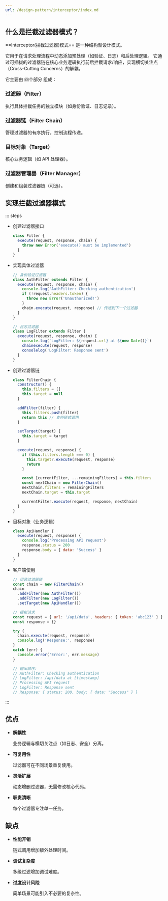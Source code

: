 ```yaml
---
url: /design-pattern/interceptor/index.md
---
```

## 什么是拦截过滤器模式？

\==Interceptor(拦截过滤器)模式== 是一种结构型设计模式。

它用于在请求处理流程中动态添加预处理（如验证、日志）和后处理逻辑。
它通过可插拔的过滤器链在核心业务逻辑执行前后拦截请求/响应，实现横切关注点（Cross-Cutting Concerns）的解耦。

它主要由 四个部分 组成：

### 过滤器（Filter）

执行具体拦截任务的独立模块（如身份验证、日志记录）。

### 过滤器链（Filter Chain）

管理过滤器的有序执行，控制流程传递。

### 目标对象（Target）

核心业务逻辑（如 API 处理器）。

### 过滤器管理器（Filter Manager）

创建和组装过滤器链（可选）。

## 实现拦截过滤器模式

::: steps

* 创建过滤器接口

  ```js
  class Filter {
    execute(request, response, chain) {
      throw new Error('execute() must be implemented')
    }
  }
  ```

* 实现具体过滤器

  ```js
  // 身份验证过滤器
  class AuthFilter extends Filter {
    execute(request, response, chain) {
      console.log('AuthFilter: Checking authentication')
      if (!request.headers.token) {
        throw new Error('Unauthorized!')
      }
      chain.execute(request, response) // 传递到下一个过滤器
    }
  }

  // 日志过滤器
  class LogFilter extends Filter {
    execute(request, response, chain) {
      console.log(`LogFilter: ${request.url} at ${new Date()}`)
      chainexecute(request, response)
      consolelog('LogFilter: Response sent')
    }
  }
  ```

* 创建过滤器链

  ```js
  class FilterChain {
    constructor() {
      this.filters = []
      this.target = null
    }

    addFilter(filter) {
      this.filters.push(filter)
      return this // 支持链式调用
    }

    setTarget(target) {
      this.target = target
    }

    execute(request, response) {
      if (this.filters.length === 0) {
        this.target?.execute(request, response)
        return
      }

      const [currentFilter, ...remainingFilters] = this.filters
      const nextChain = new FilterChain()
      nextChain.filters = remainingFilters
      nextChain.target = this.target

      currentFilter.execute(request, response, nextChain)
    }
  }
  ```

* 目标对象（业务逻辑）

  ```js
  class ApiHandler {
    execute(request, response) {
      console.log('Processing API request')
      response.status = 200
      response.body = { data: 'Success' }
    }
  }
  ```

* 客户端使用

  ```js
  // 组装过滤器链
  const chain = new FilterChain()
  chain
    .addFilter(new AuthFilter())
    .addFilter(new LogFilter())
    .setTarget(new ApiHandler())

  // 模拟请求
  const request = { url: '/api/data', headers: { token: 'abc123' } }
  const response = {}

  try {
    chain.execute(request, response)
    console.log('Response:', response)
  }
  catch (err) {
    console.error('Error:', err.message)
  }

  // 输出顺序:
  // AuthFilter: Checking authentication
  // LogFilter: /api/data at [timestamp]
  // Processing API request
  // LogFilter: Response sent
  // Response: { status: 200, body: { data: "Success" } }
  ```

:::

## 优点

* **解耦性**

  业务逻辑与横切关注点（如日志、安全）分离。

* **可复用性**

  过滤器可在不同场景重复使用。

* **灵活扩展**

  动态增删过滤器，无需修改核心代码。

* **职责清晰**

  每个过滤器专注单一任务。

## 缺点

* **性能开销**

  链式调用增加额外处理时间。

* **调试复杂度**

  多级过滤增加调试难度。

* **过度设计风险**

  简单场景可能引入不必要的复杂性。
